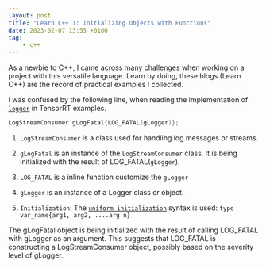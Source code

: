 ```yaml
---
layout: post
title: "Learn C++ 1: Initializing Objects with Functions"
date: 2023-02-07 13:55 +0100
tag: 
    - c++
---
```


As a newbie to C++, I came across many challenges when working on a project with this versatile language. Learn by doing, these blogs (Learn C++) are the record of practical examples I collected.

I was confused by the following line, when reading the implementation of [`logger`](https://github.com/NVIDIA/TensorRT/blob/c0c633cc629cc0705f0f69359f531a192e524c0f/samples/common/logger.cpp#L30) in TensorRT examples.

```c++
LogStreamConsumer gLogFatal{LOG_FATAL(gLogger)};
```

1. `LogStreamConsumer` is a class used for handling log messages or streams.

2. `gLogFatal` is an instance of the `LogStreamConsumer` class. It is being initialized with the result of LOG_FATAL(`gLogger`).

3. `LOG_FATAL` is a inline function customize the `gLogger`

4. `gLogger` is an instance of a Logger class or object.

5. `Initialization`: The [`uniform initialization`](https://www.geeksforgeeks.org/uniform-initialization-in-c/) syntax is used: `type var_name{arg1, arg2, ....arg n}` 

The gLogFatal object is being initialized with the result of calling LOG_FATAL with gLogger as an argument. This suggests that LOG_FATAL is constructing a LogStreamConsumer object, possibly based on the severity level of gLogger.